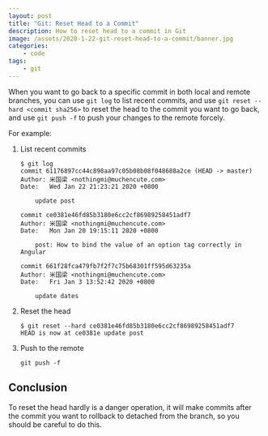 ```yaml
---
layout: post
title: "Git: Reset Head to a Commit"
description: How to reset head to a commit in Git
image: /assets/2020-1-22-git-reset-head-to-a-commit/banner.jpg
categories:
    - code
tags:
    - git
---
```


When you want to go back to a specific commit in both local and remote branches, you can use `git log` to list recent commits, and use `git reset --hard <commit sha256>` to reset the head to the commit you want to go back, and use `git push -f` to push your changes to the remote forcely.

For example:

1. List recent commits

    ```shell
    $ git log
    commit 61176897cc44c898aa97c05b08b08f048688a2ce (HEAD -> master)
    Author: 米国梁 <nothingmi@muchencute.com>
    Date:   Wed Jan 22 21:23:21 2020 +0800

        update post

    commit ce0381e46fd85b3180e6cc2cf86989258451adf7
    Author: 米国梁 <nothingmi@muchencute.com>
    Date:   Mon Jan 20 19:15:11 2020 +0800

        post: How to bind the value of an option tag correctly in Angular

    commit 661f28fca479fb7f2f7c75b68301ff595d63235a
    Author: 米国梁 <nothingmi@muchencute.com>
    Date:   Fri Jan 3 13:52:42 2020 +0800

        update dates
    ```

2. Reset the head

   ```shell
   $ git reset --hard ce0381e46fd85b3180e6cc2cf86989258451adf7
   HEAD is now at ce0381e update post
   ```

3. Push to the remote

    ```shell
    git push -f
    ```

## Conclusion

To reset the head hardly is a danger operation, it will make commits after the commit you want to rollback to detached from the branch, so you should be careful to do this.

